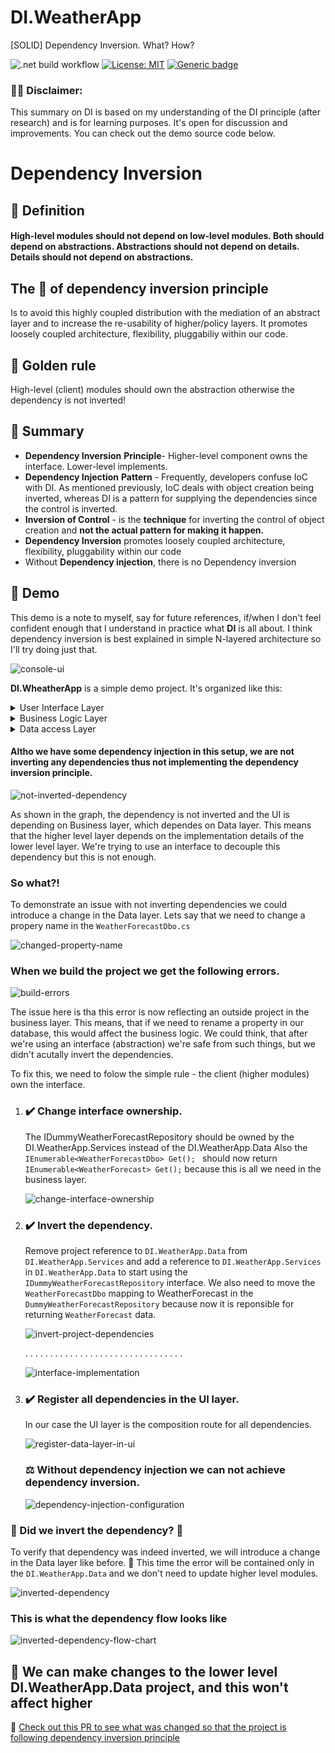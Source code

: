 # DI.WeatherApp
[SOLID] Dependency Inversion. What? How? 

![.net build workflow](https://github.com/rostech/DI.WeatherApp/actions/workflows/dotnet.yml/badge.svg)
[![License: MIT](https://img.shields.io/badge/License-MIT-green.svg)](https://opensource.org/licenses/MIT)
[![Generic badge](https://img.shields.io/badge/Reading-4min-<COLOR>.svg)]()

### 🧑‍🎓 Disclaimer:
This summary on DI is based on my understanding of the DI principle (after research) and is for learning purposes. It's open for discussion and improvements. You can check out the demo source code below.

# Dependency Inversion
## 🧠 Definition
#### High-level modules should not depend on low-level modules. Both should depend on abstractions. Abstractions should not depend on details. Details should not depend on abstractions.

## The 🎯 of dependency inversion principle
Is to avoid this highly coupled distribution with the mediation of an abstract layer and to increase the re-usability of higher/policy layers. It promotes loosely coupled architecture, flexibility, pluggabiliy within our code.

## 🥇 Golden rule
High-level (client) modules should own the abstraction otherwise the dependency is not inverted!

## 🚀 Summary 
- **Dependency Inversion** **Principle**- Higher-level component owns the interface. Lower-level implements.
- **Dependency Injection** **Pattern** - Frequently, developers confuse IoC with DI. As mentioned previously, IoC deals with object creation being inverted, whereas DI is a pattern for supplying the dependencies since the control is inverted.
- **Inversion of Control** -  is the **technique** for inverting the control of object creation and **not the actual pattern for making it happen.**
- **Dependency Inversion** promotes loosely coupled architecture, flexibility, pluggability within our code
- Without **Dependency injection**, there is no Dependency inversion

## 🧰 Demo

This demo is a note to myself, say for future references, if/when I don't feel confident enough that I understand in practice what **DI** is all about.
I think dependency inversion is best explained in simple N-layered architecture so I'll try doing just that. 

![console-ui](https://user-images.githubusercontent.com/10576276/153451888-c6f22f1b-15fe-4fd9-99cd-3db2cfad4569.png)


**DI.WheatherApp** is a simple demo project. It's organized like this:
<details>
  <summary>User Interface Layer</summary><blockquote>
  
  ### DI.WeatherApp.ConsoleClient
  A simple console client to display dummy weather data. This represents the UI layer and orchestrates the dependency injection. 
  
  <details>
    <summary>Startup.cs - Adds services to the DI container. Entry point for the console app. </summary><blockquote>
     
  ```
  static IHostBuilder CreateHostBuilder(string[] args) =>
        Host.CreateDefaultBuilder(args)
            .ConfigureServices((_, services) =>
                services.AddScoped<IWeatherService, WeatherService>()
                    .AddScoped<IDummyWeatherForecastRepository, DummyWeatherForecastRepository>()
                    .AddScoped<WeatherDataConsumer>());

        static async Task Main(string[] args)
        {
            using IHost host = CreateHostBuilder(args).Build();

            var weatherDataConsumer = host.Services.GetRequiredService<WeatherDataConsumer>();
            weatherDataConsumer.Display();

            await host.RunAsync();
        }
  ```
  <blockquote></details>  
    
  <details>
    <summary>WeatherDataConsumer.cs - simple console UI build with ConsoleTables and Humanize</summary><blockquote>
     
  ```
   public class WeatherDataConsumer
   {
        private readonly IWeatherService weatherService;

        /// <summary>
        /// Initializes a new instance of the <see cref="WeatherDataConsumer"/> class.
        /// </summary>
        /// <param name="weatherService">The weather service.</param>
        public WeatherDataConsumer(IWeatherService weatherService)
        {
            this.weatherService = weatherService;
        }

        /// <summary>
        /// Displays data on the console with the ConsoleTable and Humanize libraries
        /// </summary>
        public void Display()
        {
            var table = new ConsoleTable(
                nameof(WeatherForecast.CityName).Humanize(),
                nameof(WeatherForecast.Date).Humanize(),
                nameof(WeatherForecast.TemperatureC).Humanize(),
                nameof(WeatherForecast.TemperatureF).Humanize(),
                nameof(WeatherForecast.Summary).Humanize());

            foreach (var forecast in this.weatherService.Get())
            {
                table.AddRow(forecast.CityName,
                    forecast.Date.ToString("ddd, dd MMM yyy"),
                    forecast.TemperatureC,
                    forecast.TemperatureF,
                    forecast.Summary);
            }

            table.Write();
        }
    }
  ```
  <blockquote></details>  
    
    At the moment the UI is only referencing 
    <ProjectReference Include="..\DI.WeatherApp.Services\DI.WeatherApp.Services.csproj" />
<blockquote></details>


    
<details>
  <summary>Business Logic Layer</summary><blockquote>
  
  ### DI.WeatherApp.Services
  This represents the business layer.
  
  <details>
      <summary>WeatherService.cs - weather service that uses the dummy weather forecast repository to return data</summary><blockquote>
     
  ```
    public class WeatherService : IWeatherService
    {
        private readonly IDummyWeatherForecastRepository weatherForecastRepository;

        /// <summary>
        /// Initializes a new instance of the <see cref="WeatherService"/> class.
        /// </summary>
        /// <param name="weatherForecastRepository">The weather forecast repository.</param>
        public WeatherService(IDummyWeatherForecastRepository weatherForecastRepository)
        {
            this.weatherForecastRepository = weatherForecastRepository;
        }

        /// <inheritdoc/>
        public IEnumerable<WeatherForecast> Get()
        {
            return this.weatherForecastRepository.Get().Select(w => new WeatherForecast()
            {
                CityName = w.CityName,
                Date = w.Date,
                Summary = w.Summary,
                TemperatureC = w.TemperatureC
            });
        }
    }
  ```
  <blockquote></details>  
    
  <details>
    <summary>IWeatherService.cs - abstraction over the WeatherService class</summary><blockquote>  
  <blockquote></details>
  <details>
    <summary>WeatherForecast.cs - POCO holding weather data</summary><blockquote>
    
    public class WeatherForecast
    {
        /// <summary>
        /// Gets or sets the name of the city.
        /// </summary>
        public string CityName { get; set; }

        /// <summary>
        /// Gets or sets the date.
        /// </summary>
        public DateTime Date { get; set; }

        /// <summary>
        /// Gets or sets the temperature Celsius.
        /// </summary>
        public int TemperatureC { get; set; }

        /// <summary>
        /// Gets the temperature Fahrenheit.
        /// </summary>
        public int TemperatureF => 32 + (int)(TemperatureC / 0.5556);

        /// <summary>
        /// Gets or sets the summary.
        /// </summary>
        public string Summary { get; set; }
    }
    
   <blockquote></details> 
    
    
    At the moment the Business Layer is only referencing 
    <ProjectReference Include="..\DI.WeatherApp.Services\DI.WeatherApp.Data.csproj" />
<blockquote></details>    
    
    


<details>
  <summary>Data access Layer</summary><blockquote>
  
  ### DI.WeatherApp.Data
  Represents the data access layer.
  
  <details>
    <summary>DummyWeatherForecastRepository.cs - dummy weather data repository</summary><blockquote>  
    
    public class DummyWeatherForecastRepository : IDummyWeatherForecastRepository
    {
        #region Private fields

        private static readonly string[] Summaries = new[]
        {
            "Warm", "Bring an umbrella", "Chilly", "Freezing"
        };

        private static readonly int[] Temperatures = new[]
        {
            20, 10, 5, -4
        };

        private static readonly string[] CityNames = new[]
        {
            "Sofia", "London", "New York", "Brisbane", "Novosibirsk"
        };

        #endregion

        /// <inheritdoc/>
        public IEnumerable<WeatherForecastDbo> Get()
        {
            var random = new Random();

            return Enumerable.Range(1, CityNames.Length - 1)
                .Select(i =>
                {
                    var randomIndex = random.Next(Summaries.Length);

                    return new WeatherForecastDbo
                    {
                        CityName = CityNames[i],
                        Date = DateTime.Now.AddDays(1),
                        Summary = Summaries[randomIndex],
                        TemperatureC = Temperatures[randomIndex]
                    };
                })
                .ToArray();
        }
    }
    
  <blockquote></details>
  
  <details>
    <summary>IDummyWeatherForecastRepository.cs - abstraction over the DummyWeatherForecastRepository class</summary><blockquote>  
  <blockquote></details>
  
  <details>  
    <summary>WeatherForecastDbo.cs - Weather Data Dbo</summary><blockquote>  
    
    public class WeatherForecastDbo
    {
        /// <summary>
        /// Gets or sets the name of the city.
        /// </summary>
        public string CityName { get; set; }

        /// <summary>
        /// Gets or sets the date.
        /// </summary>
        public DateTime Date { get; set; }

        /// <summary>
        /// Gets or sets the temperature in Celsius.
        /// </summary>
        public int TemperatureC { get; set; }

        /// <summary>
        /// Gets or sets the summary.
        /// </summary>
        public string Summary { get; set; }
    }
    
  <blockquote></details>
    
<blockquote></details>
    
 #### Altho we have some dependency injection in this setup, we are not inverting any dependencies thus not implementing the dependency inversion principle.
    
![not-inverted-dependency](https://user-images.githubusercontent.com/10576276/153411510-6b83e74d-1210-465c-a5f6-4f32c2e76a97.png)

As shown in the graph, the dependency is not inverted and the UI is depending on Business layer, which dependes on Data layer. 
This means that the higher level layer depends on the implementation details of the lower level layer. We're trying to use an interface to decouple this dependency but this is not enough. 
### So what?!
To demonstrate an issue with not inverting dependencies we could introduce a change in the Data layer. Lets say that we need to change a propery name in the ```WeatherForecastDbo.cs```
    
![changed-property-name](https://user-images.githubusercontent.com/10576276/153416701-2c656ac5-5f45-4c31-a51d-050ddc5712d8.png)

 ### When we build the project we get the following errors.

![build-errors](https://user-images.githubusercontent.com/10576276/153421063-b8fcbfa1-3f7f-498f-b02c-042df4531c62.png)
    
 The issue here is tha this error is now reflecting an outside project in the business layer. This means, that if we need to rename a property in our database, this would affect the business logic. We could think, that after we're using an interface (abstraction) we're safe from such things, but we didn't acutally invert the dependencies. 

To fix this, we need to folow the simple rule - the client (higher modules) own the interface.
    
1. ### ✔️ Change interface ownership. 
    The IDummyWeatherForecastRepository should be owned by the DI.WeatherApp.Services instead of the DI.WeatherApp.Data
    Also the ```IEnumerable<WeatherForecastDbo> Get(); ``` should now return ``` IEnumerable<WeatherForecast> Get(); ``` because this is all we need in the business layer.
    
    ![change-interface-ownership](https://user-images.githubusercontent.com/10576276/153426030-1846bd75-2470-4a4f-a34e-96066b18ff54.png)
    
2. ### ✔️ Invert the dependency. 
    Remove project reference to ```DI.WeatherApp.Data``` from ```DI.WeatherApp.Services``` and add a reference to ```DI.WeatherApp.Services``` in ```DI.WeatherApp.Data``` to start using the ```IDummyWeatherForecastRepository``` interface. We also need to move the ```WeatherForecastDbo``` mapping to WeatherForecast in the ```DummyWeatherForecastRepository``` because now it is reponsible for returning ```WeatherForecast``` data.

    ![invert-project-dependencies](https://user-images.githubusercontent.com/10576276/153431201-b2077d3a-b322-45f8-8f2d-8f6e07d1c6ba.png)

    . . . . . . . . . . . . . . . . . . . . . . . . . . . . . . . .
    
    ![interface-implementation](https://user-images.githubusercontent.com/10576276/153431241-b410afc9-c757-4194-a76f-57b179e392c2.png)
    
3. ### ✔️ Register all dependencies in the UI layer.
    In our case the UI layer is the composition route for all dependencies.
    
    ![register-data-layer-in-ui](https://user-images.githubusercontent.com/10576276/153446989-e5250e3b-b216-4788-a409-5817b6b615fc.png)
    
    ### ⚖️ Without dependency injection we can not achieve dependency inversion.
    
    ![dependency-injection-configuration](https://user-images.githubusercontent.com/10576276/153447553-e25d72e6-5e47-4245-ba6c-d3484161ebd0.png)


### 🎉 Did we invert the dependency? 🎉

To verify that dependency was indeed inverted, we will introduce a change in the Data layer like before. 
🚀 This time the error will be contained only in the ```DI.WeatherApp.Data``` and we don't need to update higher level modules.

![inverted-dependency](https://user-images.githubusercontent.com/10576276/153450365-a9be6cf7-942d-4ea0-ac14-fed620f9855a.png)

    
### This is what the dependency flow looks like
    
![inverted-dependency-flow-chart](https://user-images.githubusercontent.com/10576276/153450900-c7c486be-ed46-4bce-8071-ee277909a320.png)
    
## 🎉 We can make changes to the lower level DI.WeatherApp.Data project, and this won't affect higher 
    
🔗 [Check out this PR to see what was changed so that the project is following dependency inversion principle](https://github.com/Rostech/DI.WeatherApp/pull/5/commits)
